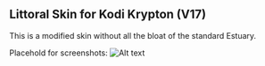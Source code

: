 ## Littoral Skin for Kodi Krypton (V17)

This is a modified skin without all the bloat of the standard Estuary.

Placehold for screenshots: ![Alt text](/relative/path/to/img.jpg?raw=true "Optional Title")
